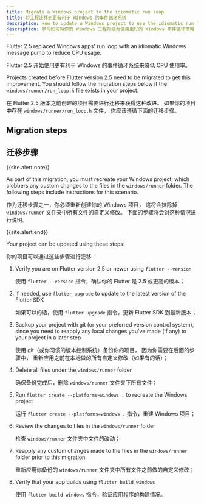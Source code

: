 ```yaml
---
title: Migrate a Windows project to the idiomatic run loop
title: 将工程迁移到更有利于 Windows 的事件循环系统
description: How to update a Windows project to use the idiomatic run loop
description: 学习如何将你的 Windows 工程升级为使用更好的 Windows 事件循环策略
---
```


Flutter 2.5 replaced Windows apps' run loop with an idiomatic
Windows message pump to reduce CPU usage.

Flutter 2.5 开始使用更有利于 Windows 的事件循环系统来降低 CPU 使用率。

Projects created before Flutter version 2.5 need to be
migrated to get this improvement. You should follow the
migration steps below if the `windows/runner/run_loop.h`
file exists in your project.

在 Flutter 2.5 版本之前创建的项目需要进行迁移来获得这种改进。
如果你的项目中存在 `windows/runner/run_loop.h` 文件，
你应该遵循下面的迁移步骤。

## Migration steps

## 迁移步骤

{{site.alert.note}}

  As part of this migration, you must recreate your Windows project,
  which clobbers any custom changes to the
  files in the `windows/runner` folder.  The following steps
  include instructions for this scenario.

  作为迁移步骤之一，你必须重新创建你的 Windows 项目，
  这将会抹除掉 `windows/runner` 文件夹中所有文件的自定义修改。
  下面的步骤将会对这种情况进行说明。

{{site.alert.end}}

Your project can be updated using these steps:

你的项目可以通过这些步骤进行迁移：

1. Verify you are on Flutter version 2.5 or newer using `flutter --version`

   使用 `flutter --version` 指令，确认你的 Flutter 是 2.5 或更高的版本；

2. If needed, use `flutter upgrade` to update to the latest version of the
   Flutter SDK

   如果可以的话，使用 `flutter upgrade` 指令，更新 Flutter SDK 到最新版本；

3. Backup your project with git (or your preferred version control system),
   since you need to reapply any local changes you've made (if any) to your
   project in a later step

   使用 git（或你习惯的版本控制系统）备份你的项目，
   因为你需要在后面的步骤中，
   重新应用之前在本地做的所有自定义修改（如果有的话）；

4. Delete all files under the `windows/runner` folder

   确保备份完成后，删除 `windows/runner` 文件夹下所有文件；

5. Run `flutter create --platforms=windows .` to recreate the Windows project

   运行 `flutter create --platforms=windows .` 指令，重建 Windows 项目；

6. Review the changes to files in the `windows/runner` folder

   检查 `windows/runner` 文件夹中文件的改动；

7. Reapply any custom changes made to the files in the
   `windows/runner` folder prior to this migration

   重新应用你备份的 `windows/runner` 文件夹中所有文件之前做的自定义修改；

8. Verify that your app builds using `flutter build windows`

   使用 `flutter build windows` 指令，验证应用程序的构建情况。
